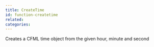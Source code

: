 ```yaml
---
title: CreateTime
id: function-createtime
related:
categories:
---
```


Creates a CFML time object from the given hour, minute and second